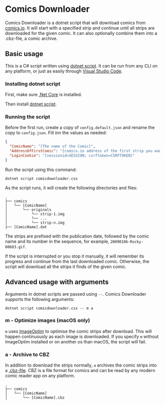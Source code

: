# Comics Downloader

Comics Downloader is a dotnet script that will download comics from [comics.io](https://comics.io/). It will start with a specified strip and continue until all strips are downloaded for the given comic. It can also optionally combine them into a .cbz-file, a comic archive.

## Basic usage

This is a C# script written using [dotnet script](https://github.com/filipw/dotnet-script). It can be run from any CLI on any platform, or just as easily through [Visual Studio Code](https://code.visualstudio.com).

### Installing dotnet script

First, make sure [.Net Core](https://www.microsoft.com/net/download/core) is installed. 

Then install [dotnet script](https://github.com/filipw/dotnet-script).

### Running the script

Before the first run, create a copy of `config.default.json` and rename the copy to `config.json`. Fill inn the values as needed:

```json
{
  "ComicName": "[The name of the Comic]",
  "AddressOfFirstComic": "[comics.io address of the first strip you want]",
  "LoginCookie": "[sessionid=SESSION; csrftoken=CSRFTOKEN]"
}
```

Run the script using this command:

```shell
dotnet script comicdownloader.csx
```

As the script runs, it will create the following directories and files:

```shell
.
├── comics
│   └── [ComicName]
│       └── originals
│           └── strip-1.img
│           └── ...
│           └── strip-n.img
├── [ComicName].dat
```

The strips are prefixed with the publication date, followed by the comic name and its number in the sequence, for example, `20090106-Rocky-00683.gif`.

If the script is interrupted or you stop it manually, it will remember its progress and continue from the last downloaded comic. Otherwise, the script will download all the strips it finds of the given comic.

## Advanced usage with arguments

Arguments in dotnet scripts are passed using `--`. Comics Downloader supports the following arguments:

```shell
dotnet script comicdownloader.csx -- m a
```

### m - Optimize images (macOS only)

`m` uses [ImageOptim](https://imageoptim.com/mac) to optimise the comic strips after download. This will happen continuously as each image is downloaded. If you specify `m` without ImageOptim installed or on another os than macOS, the script will fail.

### a - Archive to CBZ

In addition to download the strips normally, `a` archives the comic strips into a [.cbz-file](https://www.howtogeek.com/291936/what-are-cbr-and-cbz-files-and-why-are-they-used-for-comics/). CBZ is a file format for comics and can be read by any modern comic reader app on any platform.

```shell
.
├── comics
│   └── [ComicName]
│       └── [ComicName].cbz
```


 
 
